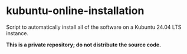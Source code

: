 # kubuntu-online-installation
Script to automatically install all of the software on a Kubuntu 24.04 LTS instance.

**This is a private repository; do not distribute the source code.**
